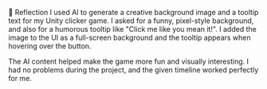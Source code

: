 💭 Reflection
I used AI to generate a creative background image and a tooltip text for my Unity clicker game. I asked for a funny, pixel-style background, and also for a humorous tooltip like "Click me like you mean it!". I added the image to the UI as a full-screen background and the tooltip appears when hovering over the button.

The AI content helped make the game more fun and visually interesting. I had no problems during the project, and the given timeline worked perfectly for me.
